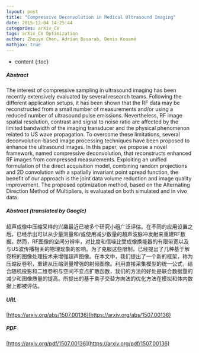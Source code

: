 ```yaml
---
layout: post
title: "Compressive Deconvolution in Medical Ultrasound Imaging"
date: 2015-12-04 14:25:44
categories: arXiv_CV
tags: arXiv_CV Optimization
author: Zhouye Chen, Adrian Basarab, Denis Kouamé
mathjax: true
---
```


* content
{:toc}

##### Abstract
The interest of compressive sampling in ultrasound imaging has been recently extensively evaluated by several research teams. Following the different application setups, it has been shown that the RF data may be reconstructed from a small number of measurements and/or using a reduced number of ultrasound pulse emissions. Nevertheless, RF image spatial resolution, contrast and signal to noise ratio are affected by the limited bandwidth of the imaging transducer and the physical phenomenon related to US wave propagation. To overcome these limitations, several deconvolution-based image processing techniques have been proposed to enhance the ultrasound images. In this paper, we propose a novel framework, named compressive deconvolution, that reconstructs enhanced RF images from compressed measurements. Exploiting an unified formulation of the direct acquisition model, combining random projections and 2D convolution with a spatially invariant point spread function, the benefit of our approach is the joint data volume reduction and image quality improvement. The proposed optimization method, based on the Alternating Direction Method of Multipliers, is evaluated on both simulated and in vivo data.

##### Abstract (translated by Google)
超声成像中压缩采样的兴趣最近已被多个研究小组广泛评估。在不同的应用设置之后，已经示出可以从少量测量和/或使用减少数量的超声波脉冲发射来重建RF数据。然而，RF图像的空间分辨率，对比度和信噪比受成像换能器的有限带宽以及与US波传播相关的物理现象的影响。为了克服这些限制，已经提出了几种基于解卷积的图像处理技术来增强超声图像。在本文中，我们提出了一个新的框架，称为压缩反卷积，重建从压缩测量增强的射频图像。利用直接采集模型的统一公式，结合随机投影和二维卷积与空间不变点扩散函数，我们的方法的好处是联合数据量的减少和图像质量的提高。所提出的基于乘子交替方向法的优化方法在模拟和体内数据上都被评估。

##### URL
[https://arxiv.org/abs/1507.00136](https://arxiv.org/abs/1507.00136)

##### PDF
[https://arxiv.org/pdf/1507.00136](https://arxiv.org/pdf/1507.00136)


